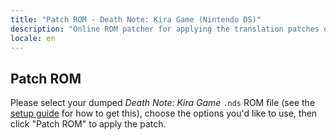 ```yaml
---
title: "Patch ROM - Death Note: Kira Game (Nintendo DS)"
description: "Online ROM patcher for applying the translation patches of Death Note: Kira Game"
locale: en
---
```


## Patch ROM

Please select your dumped _Death Note: Kira Game_ `.nds` ROM file (see the [setup guide](/kiragame/guide/nds) for how to get this), choose the options you'd like to use, then click "Patch ROM" to apply the patch.
